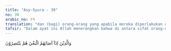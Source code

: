```yaml
---
title: "Asy-Syura - 39"
no: 39
arabic_no: ٣٩
translation: "dan (bagi) orang-orang yang apabila mereka diperlakukan dengan zalim, mereka membela diri."
tafsir: "Dalam ayat ini Allah menerangkan bahwa di antara sifat orang-orang yang akan memperoleh kebahagiaan yang kekal abadi di akhirat ialah orang-orang yang apabila diperlakukan semena-mena oleh orang lain, ia akan membela diri dan membalas kepada orang yang menzaliminya tersebut, dengan syarat pembelaan diri tersebut tidak melampaui kezaliman yang menimpanya. Dalam pembelaan diri ini mereka akan mendapat pertolongan dari Allah, sebagaimana firman-Nya: \n\nDemikianlah, dan barang siapa membalas seimbang dengan (kezaliman) penganiayaan yang pernah dia derita kemudian dia dizalimi (lagi), pasti Allah akan menolongnya. (al-hajj/22: 60)"
---
```


وَالَّذِيْنَ اِذَآ اَصَابَهُمُ الْبَغْيُ هُمْ يَنْتَصِرُوْنَ 
